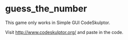 # guess_the_number

This game only works in Simple GUI CodeSkulptor. 

Visit http://www.codeskulptor.org/ and paste in the code.
